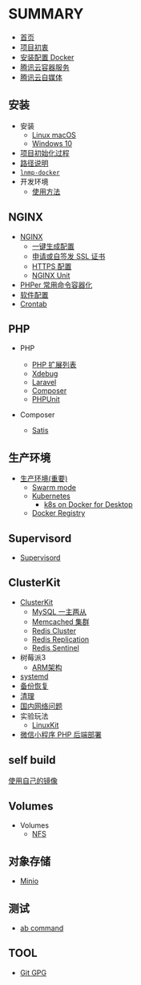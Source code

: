 # SUMMARY

* [首页](README.md)
* [项目初衷](why.md)
* [安装配置 Docker](docker.md)
* [腾讯云容器服务](https://cloud.tencent.com/redirect.php?redirect=10058&cps_key=3a5255852d5db99dcd5da4c72f05df61)
* [腾讯云自媒体](https://cloud.tencent.com/developer/support-plan?invite_code=13vokmlse8afh)

## 安装

* 安装
    * [Linux macOS](install/linux.md)
    * [Windows 10](install/windows.md)
* [项目初始化过程](init.md)
* [路径说明](path.md)
* [`lnmp-docker`](cli.md)
* 开发环境
    * [使用方法](development.md)

## NGINX

* [NGINX](nginx/README.md)
    * [一键生成配置](nginx/config.md)
    * [申请或自签发 SSL 证书](nginx/issue-ssl.md)
    * [HTTPS 配置](nginx/https.md)
    * [NGINX Unit](nginx/unit.md)
* [PHPer 常用命令容器化](command.md)
* [软件配置](config.md)
* [Crontab](crontab.md)

## PHP

* PHP
    * [PHP 扩展列表](php.md)
    * [Xdebug](xdebug.md)
    * [Laravel](laravel.md)
    * [Composer](composer.md)
    * [PHPUnit](phpunit.md)

* Composer
    * [Satis](composer/satis.md)

## 生产环境

* [生产环境(重要)](production.md)
    * [Swarm mode](swarm/README.md)
    * [Kubernetes](kubernetes/README.md)
        * [k8s on Docker for Desktop](kubernetes/docker-desktop.md)
    * [Docker Registry](registry.md)

## Supervisord

* [Supervisord](supervisord.md)

## ClusterKit

* [ClusterKit](clusterkit/README.md)
    * [MySQL 一主两从](clusterkit/mysql.md)
    * [Memcached 集群](clusterkit/memcached.md)
    * [Redis Cluster ](clusterkit/redis_cluster.md)
    * [Redis Replication](clusterkit/redis_replication.md)
    * [Redis Sentinel](clusterkit/redis_sentinel.md)
* 树莓派3
    * [ARM架构](arm.md)
* [systemd](systemd.md)
* [备份恢复](backup.md)
* [清理](cleanup.md)
* [国内网络问题](cn.md)
* 实验玩法
    * [LinuxKit](linuxkit.md)
* [微信小程序 PHP 后端部署](wechat.md)

## self build

[使用自己的镜像](build.md)

## Volumes

* Volumes
    * [NFS](volumes/nfs.md)

## 对象存储

* [Minio](minio.md)

## 测试

* [ab command](ab.md)

## TOOL

* [Git GPG](gpg.md)
